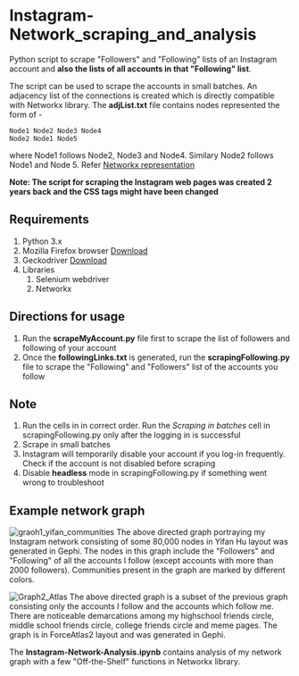 # Instagram-Network_scraping_and_analysis
Python script to scrape "Followers" and "Following" lists of an Instagram account and **also the lists of all accounts in that "Following" list**.

The script can be used to scrape the accounts in small batches. An adjacency list of the connections is created which is directly compatible with Networkx library. The **adjList.txt** file contains nodes represented the form of -

 ``` 
 Node1 Node2 Node3 Node4
 Node2 Node1 Node5
 ```
 where Node1 follows Node2, Node3 and Node4. Similary Node2 follows Node1 and Node 5. Refer [Networkx representation](https://networkx.org/documentation/stable/reference/readwrite/edgelist.html "Networkx representation")

**Note: The script for scraping the Instagram web pages was created 2 years back and the CSS tags might have been changed**

## Requirements
1. Python 3.x
2. Mozilla Firefox browser [Download](https://www.mozilla.org/en-US/firefox/new/ "Download")
3. Geckodriver [Download](https://github.com/mozilla/geckodriver/releases "Download")
4. Libraries
    1. Selenium webdriver
    2. Networkx

## Directions for usage
1. Run the **scrapeMyAccount.py** file first to scrape the list of followers and following of your account
2. Once the **followingLinks.txt** is generated, run the **scrapingFollowing.py** file to scrape the "Following" and "Followers" list of the accounts you follow

## Note
1. Run the cells in in correct order. Run the *Scraping in batches* cell in scrapingFollowing.py only after the logging in is successful
2. Scrape in small batches
3. Instagram will temporarily disable your account if you log-in frequently. Check if the account is not disabled before scraping
4. Disable **headless** mode in scrapingFollowing.py if something went wrong to troubleshoot

## Example network graph
![graoh1_yifan_communities](https://user-images.githubusercontent.com/59311154/112763128-c72e8500-9020-11eb-80c9-699e8d397933.png)
The above directed graph portraying my Instagram network consisting of some 80,000 nodes in Yifan Hu layout was generated in Gephi. The nodes in this graph include the "Followers" and "Following" of all the accounts I follow (except accounts with more than 2000 followers). Communities present in the graph are marked by different colors.

![Graph2_Atlas](https://user-images.githubusercontent.com/59311154/112763496-4a9ca600-9022-11eb-9493-61e9e77674b0.png)
The above directed graph is a subset of the previous graph consisting only the accounts I follow and the accounts which follow me. There are noticeable demarcations among my highschool friends circle, middle school friends circle, college friends circle and meme pages. The graph is in ForceAtlas2 layout and was generated in Gephi.

The **Instagram-Network-Analysis.ipynb** contains analysis of my network graph with a few "Off-the-Shelf" functions in Networkx library.
